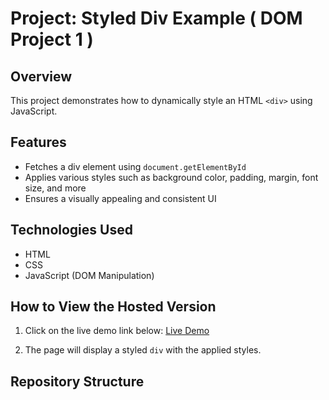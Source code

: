 # Project: Styled Div Example ( DOM Project 1 )

## Overview
This project demonstrates how to dynamically style an HTML `<div>` using JavaScript.

## Features
- Fetches a div element using `document.getElementById`
- Applies various styles such as background color, padding, margin, font size, and more
- Ensures a visually appealing and consistent UI

## Technologies Used
- HTML
- CSS
- JavaScript (DOM Manipulation)

## How to View the Hosted Version
1. Click on the live demo link below:
   [Live Demo](https://your-hosted-link.com)

2. The page will display a styled `div` with the applied styles.

## Repository Structure
